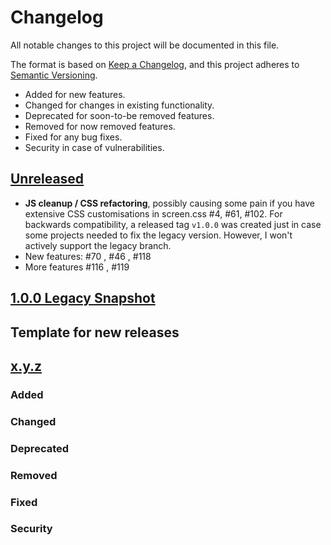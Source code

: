 # Changelog

All notable changes to this project will be documented in this file.

The format is based on [Keep a Changelog](https://keepachangelog.com/en/1.0.0/),
and this project adheres to [Semantic Versioning](https://semver.org/spec/v2.0.0.html).

* Added for new features.
* Changed for changes in existing functionality.
* Deprecated for soon-to-be removed features.
* Removed for now removed features.
* Fixed for any bug fixes.
* Security in case of vulnerabilities.

## [Unreleased](https://github.com/zjedi/hugo-scroll/compare/v.1.0.0...master)

* **JS cleanup / CSS refactoring**, possibly causing some pain if you have extensive CSS customisations in screen.css #4, #61, #102. For backwards compatibility, a released tag `v1.0.0` was created just in case some projects needed to fix the legacy version. However, I won't actively support the legacy branch.
* New features: #70 , #46 , #118
* More features #116 , #119

## [1.0.0 Legacy Snapshot](https://github.com/zjedi/hugo-scroll/releases/tag/v.1.0.0)

## Template for new releases

## [x.y.z](https://github.com/zjedi/hugo-scroll/compare/v1.0.0...vx.y.z)

### Added

### Changed

### Deprecated

### Removed

### Fixed

### Security
